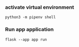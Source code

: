 
### activate virtual environment

`python3 -m pipenv shell`


### Run app application

`flask --app app run`